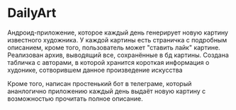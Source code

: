 # DailyArt

Андроид-приложение, которое каждый день генерирует новую картину известного художника. 
У каждой картины есть страничка с подробным описанием, кроме того, пользователь может "ставить лайк" картине.
Реализован архив, выводящий все, сохранённые в бд картины.
Создана табличка с авторами, в которой хранится короткая информация о худонике, сотворившем данное произведение искусства

Кроме того, написан простенький бот в телеграме, который ананлогично приложению каждый день выдаёт новую картину с возможностью прочитать полное описание.
